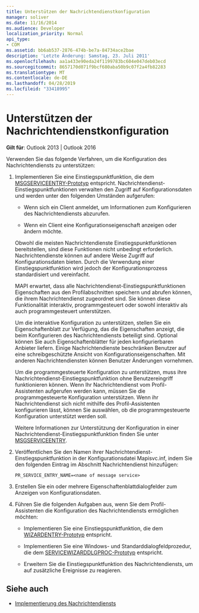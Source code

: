 ```yaml
---
title: Unterstützen der Nachrichtendienstkonfiguration
manager: soliver
ms.date: 11/16/2014
ms.audience: Developer
localization_priority: Normal
api_type:
- COM
ms.assetid: bb6ab537-2876-474b-be7a-84734ace2bae
description: 'Letzte Änderung: Samstag, 23. Juli 2011'
ms.openlocfilehash: aa1a433e90eda24f1199783bc604e047deb03ecd
ms.sourcegitcommit: 8657170d071f9bcf680aba50b9c07f2a4fb82283
ms.translationtype: MT
ms.contentlocale: de-DE
ms.lasthandoff: 04/28/2019
ms.locfileid: "33418995"
---
```

# <a name="supporting-message-service-configuration"></a>Unterstützen der Nachrichtendienstkonfiguration
  
**Gilt für**: Outlook 2013 | Outlook 2016 
  
Verwenden Sie das folgende Verfahren, um die Konfiguration des Nachrichtendiensts zu unterstützen:
  
1. Implementieren Sie eine Einstiegspunktfunktion, die dem [MSGSERVICEENTRY-Prototyp](msgserviceentry.md) entspricht. Nachrichtendienst-Einstiegspunktfunktionen verwalten den Zugriff auf Konfigurationsdaten und werden unter den folgenden Umständen aufgerufen: 
    
   - Wenn sich ein Client anmeldet, um Informationen zum Konfigurieren des Nachrichtendiensts abzurufen.
    
   - Wenn ein Client eine Konfigurationseigenschaft anzeigen oder ändern möchte. 
    
   Obwohl die meisten Nachrichtendienste Einstiegspunktfunktionen bereitstellen, sind diese Funktionen nicht unbedingt erforderlich. Nachrichtendienste können auf andere Weise Zugriff auf Konfigurationsdaten bieten. Durch die Verwendung einer Einstiegspunktfunktion wird jedoch der Konfigurationsprozess standardisiert und vereinfacht.
    
   MAPI erwartet, dass alle Nachrichtendienst-Einstiegspunktfunktionen Eigenschaften aus den Profilabschnitten speichern und abrufen können, die ihrem Nachrichtendienst zugeordnet sind. Sie können diese Funktionalität interaktiv, programmgesteuert oder sowohl interaktiv als auch programmgesteuert unterstützen.
    
   Um die interaktive Konfiguration zu unterstützen, stellen Sie ein Eigenschaftenblatt zur Verfügung, das die Eigenschaften anzeigt, die beim Konfigurieren des Nachrichtendiensts beteiligt sind. Optional können Sie auch Eigenschaftenblätter für jeden konfigurierbaren Anbieter liefern. Einige Nachrichtendienste beschränken Benutzer auf eine schreibgeschützte Ansicht von Konfigurationseigenschaften. Mit anderen Nachrichtendiensten können Benutzer Änderungen vornehmen.
    
   Um die programmgesteuerte Konfiguration zu unterstützen, muss ihre Nachrichtendienst-Einstiegspunktfunktion ohne Benutzereingriff funktionieren können. Wenn Ihr Nachrichtendienst vom Profil-Assistenten aufgerufen werden kann, müssen Sie die programmgesteuerte Konfiguration unterstützen. Wenn ihr Nachrichtendienst sich nicht mithilfe des Profil-Assistenten konfigurieren lässt, können Sie auswählen, ob die programmgesteuerte Konfiguration unterstützt werden soll.
    
   Weitere Informationen zur Unterstützung der Konfiguration in einer Nachrichtendienst-Einstiegspunktfunktion finden Sie unter [MSGSERVICEENTRY](msgserviceentry.md).
    
2. Veröffentlichen Sie den Namen ihrer Nachrichtendienst-Einstiegspunktfunktion in der Konfigurationsdatei Mapisvc.inf, indem Sie den folgenden Eintrag im Abschnitt Nachrichtendienst hinzufügen:
    
   `PR_SERVICE_ENTRY_NAME=<name of message service>`
    
3. Erstellen Sie ein oder mehrere Eigenschaftenblattdialogfelder zum Anzeigen von Konfigurationsdaten.
    
4. Führen Sie die folgenden Aufgaben aus, wenn Sie dem Profil-Assistenten die Konfiguration des Nachrichtendiensts ermöglichen möchten:
    
   - Implementieren Sie eine Einstiegspunktfunktion, die dem [WIZARDENTRY-Prototyp](wizardentry.md) entspricht. 
    
   - Implementieren Sie eine Windows- und Standarddialogfeldprozedur, die dem [SERVICEWIZARDDLGPROC-Prototyp](servicewizarddlgproc.md) entspricht. 
    
   - Erweitern Sie die Einstiegspunktfunktion des Nachrichtendiensts, um auf zusätzliche Ereignisse zu reagieren.
    
## <a name="see-also"></a>Siehe auch

- [Implementierung des Nachrichtendiensts](message-service-implementation.md)

